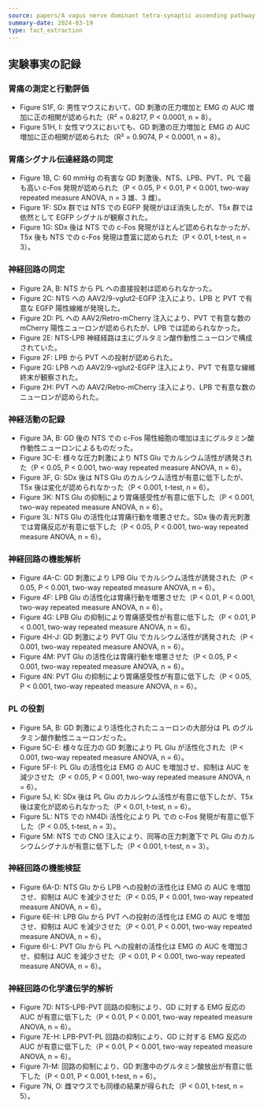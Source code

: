 ```yaml
---
source: papers/A vagus nerve dominant tetra-synaptic ascending pathway for gastric pain processing - Nature Communications.md
summary-date: 2024-03-19
type: fact_extraction
---
```


## 実験事実の記録

### 胃痛の測定と行動評価

- Figure S1F, G: 男性マウスにおいて、GD 刺激の圧力増加と EMG の AUC 増加に正の相関が認められた（R² = 0.8217, P < 0.0001, n = 8）。
- Figure S1H, I: 女性マウスにおいても、GD 刺激の圧力増加と EMG の AUC 増加に正の相関が認められた（R² = 0.9074, P < 0.0001, n = 8）。

### 胃痛シグナル伝達経路の同定

- Figure 1B, C: 60 mmHg の有害な GD 刺激後、NTS、LPB、PVT、PL で最も高い c-Fos 発現が認められた（P < 0.05, P < 0.01, P < 0.001, two-way repeated measure ANOVA, n = 3 雄、3 雌）。
- Figure 1F: SDx 群では NTS での EGFP 発現がほぼ消失したが、T5x 群では依然として EGFP シグナルが観察された。
- Figure 1G: SDx 後は NTS での c-Fos 発現がほとんど認められなかったが、T5x 後も NTS での c-Fos 発現は豊富に認められた（P < 0.01, t-test, n = 3）。

### 神経回路の同定

- Figure 2A, B: NTS から PL への直接投射は認められなかった。
- Figure 2C: NTS への AAV2/9-vglut2-EGFP 注入により、LPB と PVT で有意な EGFP 陽性線維が発現した。
- Figure 2D: PL への AAV2/Retro-mCherry 注入により、PVT で有意な数の mCherry 陽性ニューロンが認められたが、LPB では認められなかった。
- Figure 2E: NTS-LPB 神経経路は主にグルタミン酸作動性ニューロンで構成されていた。
- Figure 2F: LPB から PVT への投射が認められた。
- Figure 2G: LPB への AAV2/9-vglut2-EGFP 注入により、PVT で有意な線維終末が観察された。
- Figure 2H: PVT への AAV2/Retro-mCherry 注入により、LPB で有意な数のニューロンが認められた。

### 神経活動の記録

- Figure 3A, B: GD 後の NTS での c-Fos 陽性細胞の増加は主にグルタミン酸作動性ニューロンによるものだった。
- Figure 3C-E: 様々な圧力刺激により NTS Glu でカルシウム活性が誘発された（P < 0.05, P < 0.001, two-way repeated measure ANOVA, n = 6）。
- Figure 3F, G: SDx 後は NTS Glu のカルシウム活性が有意に低下したが、T5x 後は変化が認められなかった（P < 0.001, t-test, n = 6）。
- Figure 3K: NTS Glu の抑制により胃痛感受性が有意に低下した（P < 0.001, two-way repeated measure ANOVA, n = 6）。
- Figure 3L: NTS Glu の活性化は胃痛行動を増悪させた。SDx 後の青光刺激では胃痛反応が有意に低下した（P < 0.05, P < 0.001, two-way repeated measure ANOVA, n = 6）。

### 神経回路の機能解析

- Figure 4A-C: GD 刺激により LPB Glu でカルシウム活性が誘発された（P < 0.05, P < 0.001, two-way repeated measure ANOVA, n = 6）。
- Figure 4F: LPB Glu の活性化は胃痛行動を増悪させた（P < 0.01, P < 0.001, two-way repeated measure ANOVA, n = 6）。
- Figure 4G: LPB Glu の抑制により胃痛感受性が有意に低下した（P < 0.01, P < 0.001, two-way repeated measure ANOVA, n = 6）。
- Figure 4H-J: GD 刺激により PVT Glu でカルシウム活性が誘発された（P < 0.001, two-way repeated measure ANOVA, n = 6）。
- Figure 4M: PVT Glu の活性化は胃痛行動を増悪させた（P < 0.05, P < 0.001, two-way repeated measure ANOVA, n = 6）。
- Figure 4N: PVT Glu の抑制により胃痛感受性が有意に低下した（P < 0.05, P < 0.001, two-way repeated measure ANOVA, n = 6）。

### PL の役割

- Figure 5A, B: GD 刺激により活性化されたニューロンの大部分は PL のグルタミン酸作動性ニューロンだった。
- Figure 5C-E: 様々な圧力の GD 刺激により PL Glu が活性化された（P < 0.001, two-way repeated measure ANOVA, n = 6）。
- Figure 5F-I: PL Glu の活性化は EMG の AUC を増加させ、抑制は AUC を減少させた（P < 0.05, P < 0.001, two-way repeated measure ANOVA, n = 6）。
- Figure 5J, K: SDx 後は PL Glu のカルシウム活性が有意に低下したが、T5x 後は変化が認められなかった（P < 0.01, t-test, n = 6）。
- Figure 5L: NTS での hM4Di 活性化により PL での c-Fos 発現が有意に低下した（P < 0.05, t-test, n = 3）。
- Figure 5M: NTS での CNO 注入により、同等の圧力刺激下で PL Glu のカルシウムシグナルが有意に低下した（P < 0.001, t-test, n = 3）。

### 神経回路の機能検証

- Figure 6A-D: NTS Glu から LPB への投射の活性化は EMG の AUC を増加させ、抑制は AUC を減少させた（P < 0.05, P < 0.001, two-way repeated measure ANOVA, n = 6）。
- Figure 6E-H: LPB Glu から PVT への投射の活性化は EMG の AUC を増加させ、抑制は AUC を減少させた（P < 0.01, P < 0.001, two-way repeated measure ANOVA, n = 6）。
- Figure 6I-L: PVT Glu から PL への投射の活性化は EMG の AUC を増加させ、抑制は AUC を減少させた（P < 0.01, P < 0.001, two-way repeated measure ANOVA, n = 6）。

### 神経回路の化学遺伝学的解析

- Figure 7D: NTS-LPB-PVT 回路の抑制により、GD に対する EMG 反応の AUC が有意に低下した（P < 0.01, P < 0.001, two-way repeated measure ANOVA, n = 6）。
- Figure 7E-H: LPB-PVT-PL 回路の抑制により、GD に対する EMG 反応の AUC が有意に低下した（P < 0.01, P < 0.001, two-way repeated measure ANOVA, n = 6）。
- Figure 7I-M: 回路の抑制により、GD 刺激中のグルタミン酸放出が有意に低下した（P < 0.01, P < 0.001, t-test, n = 6）。
- Figure 7N, O: 雌マウスでも同様の結果が得られた（P < 0.01, t-test, n = 5）。

